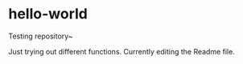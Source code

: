 # hello-world
Testing repository~


Just trying out different functions. 
Currently editing the Readme file.
